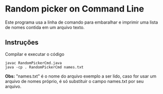 # Random picker on Command Line
Este programa usa a linha de comando para embaralhar e imprimir uma lista de nomes contida em um arquivo texto.
## Instruções
Compilar e executar o código
```
javac RandomPickerCmd.java
java -cp . RandomPickerCmd names.txt
```

**Obs:** "names.txt" é o nome do arquivo exemplo a ser lido, caso for usar um arquivo de nomes próprio, é só substituir o campo names.txt por seu arquivo.
